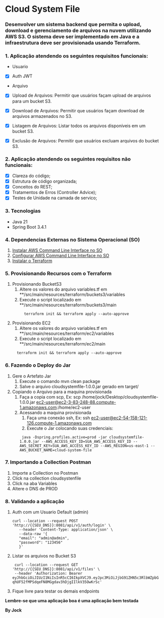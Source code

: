 # Cloud System File #
### Desenvolver um sistema backend que permita o upload, download e gerenciamento de arquivos na nuvem utilizando AWS S3. O sistema deve ser implementado em Java e a infraestrutura deve ser provisionada usando Terraform.

### 1. Aplicação atendendo os seguintes requisitos funcionais: 

- Usuario
* [x] Auth JWT

- Arquivo 
* [x] Upload de Arquivos: Permitir que usuários façam upload de arquivos para um bucket S3.
* [x] Download de Arquivos: Permitir que usuários façam download de arquivos armazenados no S3.
* [x] Listagem de Arquivos: Listar todos os arquivos disponíveis em um bucket S3.
* [x] Exclusão de Arquivos: Permitir que usuários excluam arquivos do bucket S3.


### 2. Aplicação atendendo os seguintes requisitos não funcionais: 

* [x] Clareza do código;
* [x] Estrutura de código organizada;
* [x] Conceitos do REST;
* [x] Tratamentos de Erros (Controller Advice);
* [X] Testes de Unidade na camada de servico;

### 3. Tecnologias 

- Java 21
- Spring Boot 3.4.1

### 4. Dependencias Externas no Sistema Operacional (SO)
1. [Instalar AWS Command Line Interface no SO](https://docs.aws.amazon.com/cli/v1/userguide/install-linux.html) 
2. [Configurar AWS Command Line Interface no SO](https://docs.aws.amazon.com/cli/v1/userguide/cli-configure-files.html)
3. [Instalar o Terraform](https://developer.hashicorp.com/terraform/install?product_intent=terraform)

### 5. Provisionando Recursos com o Terraform
1. Provisionando BucketS3
   1. Altere os valores do arquivo variables.tf em **/src/main/resources/terraform/buckets3/variables
   2. Execute o script localizado em **/src/main/resources/terraform/buckets3/main
      ```shell
        terraform init && terraform apply --auto-approve
      ```
2. Provisionando EC2
   1. Altere os valores do arquivo variables.tf em **/src/main/resources/terraform/ec2/variables
   2. Execute o script localizado em **/src/main/resources/terraform/ec2/main
     ```shell
       terraform init && terraform apply --auto-approve
     ```

### 6. Fazendo o Deploy do Jar
1. Gere o Artefato Jar 
   1. Execute o comando mvn clean package
   2. Salve o arquivo cloudsystemfile-1.0.0.jar gerado em target/
2. Copiando o Arquivo para a maquina provisionada
   1. Faça a copia com scp, Ex: scp /home/jock/Desktop/cloudsystemfile-1.0.0.jar ec2-user@ec2-3-83-248-88.compute-1.amazonaws.com:/home/ec2-user
   2. Acessando a maquina provisionada
      1. Faça uma conexão ssh, Ex: ssh ec2-user@ec2-54-158-121-126.compute-1.amazonaws.com
      2. Execute o Jar colocando suas credenciais: 
       ```shell
        java -Dspring.profiles.active=prod -jar cloudsystemfile-1.0.0.jar --AWS_ACCESS_KEY_ID=SUA_AWS_ACCESS_KEY_ID --AWS_SECRET_KEY=SUA_AWS_ACCESS_KEY_ID --AWS_REGION=us-east-1 --AWS_BUCKET_NAME=cloud-system-file
       ```
### 7. Importando a Collection Postman
1. Importe a Collection no Postman
2. Click na collection cloudsystenfile
3. Click na aba Variables
4. Altere o DNS de PROD

### 8. Validando a aplicação

1. Auth com um Usuario Default (admin)
   ```shell
   curl --location --request POST 'http://{{SEU_DNS}}:8081/api/v1/auth/login' \
      --header 'Content-Type: application/json' \
      --data-raw '{
      "email": "admin@admin",
      "password": "123456"
      }'
   ```
2. Listar os arquivos no Bucket S3
   ```shell
    curl --location --request GET 'http://{{SEU_DNS}}:8081/api/v1/files' \
    --header 'Authorization: Bearer eyJhbGciOiJIUzI1NiIsInR5cCI6IkpXVCJ9.eyJpc3MiOiJjbG91ZHN5c3RlbWZpbGUiLCJzdWIiOiJhZG1pbkBhZG1pbiIsInJvbGVzIjoiUk9MRV9BRE1JTixST0xFX1VTRVIiLCJleHAiOjE3MzY0OTcwMDB9.zR-qhUF52fMPSdqeFN8MGgdav3hDjgIIlkV35OwKrSc'
   ```
3. Fique livre para testar os demais endpoints

**Lembre-se que uma aplicação boa é uma aplicação bem testada**

**By Jock**







